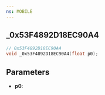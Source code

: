 ```yaml
---
ns: MOBILE
---
```

## _0x53F4892D18EC90A4

```c
// 0x53F4892D18EC90A4
void _0x53F4892D18EC90A4(float p0);
```


## Parameters
* **p0**: 

